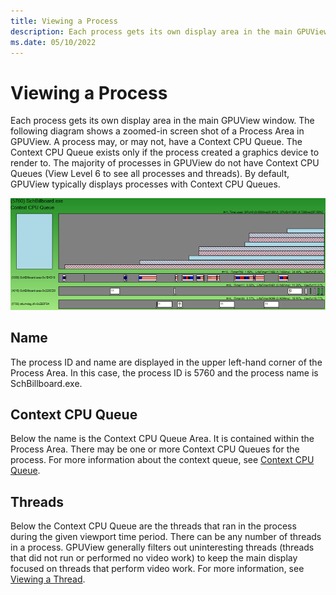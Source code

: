 ```yaml
---
title: Viewing a Process
description: Each process gets its own display area in the main GPUView window. 
ms.date: 05/10/2022
---
```


# Viewing a Process

Each process gets its own display area in the main GPUView window. The following diagram shows a zoomed-in screen shot of a Process Area in GPUView. A process may, or may not, have a Context CPU Queue. The Context CPU Queue exists only if the process created a graphics device to render to. The majority of processes in GPUView do not have Context CPU Queues (View Level 6 to see all processes and threads). By default, GPUView typically displays processes with Context CPU Queues.

![Area GPUView](images/area-gpuview.png) 

## Name
The process ID and name are displayed in the upper left-hand corner of the Process Area. In this case, the process ID is 5760 and the process name is SchBillboard.exe.

## Context CPU Queue
Below the name is the Context CPU Queue Area. It is contained within the Process Area. There may be one or more Context CPU Queues for the process. For more information about the context queue, see [Context CPU Queue](context-cpu-queue.md).

## Threads
Below the Context CPU Queue are the threads that ran in the process during the given viewport time period. There can be any number of threads in a process. GPUView generally filters out uninteresting threads (threads that did not run or performed no video work) to keep the main display focused on threads that perform video work. For more information, see [Viewing a Thread](viewing-a-thread.md).